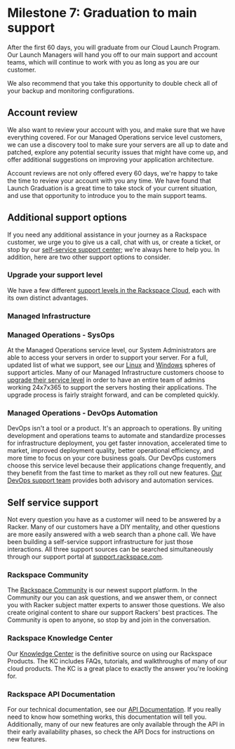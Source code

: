

# Milestone 7: Graduation to main support

After the first 60 days, you will graduate from our Cloud Launch Program. Our Launch Managers will hand you off to our main support and account teams, which will continue to work with you as long as you are our customer.

We also recommend that you take this opportunity to double check all of your backup and monitoring configurations.

## Account review

We also want to review your account with you, and make sure that we have everything covered. For our Managed Operations service level customers, we can use a discovery tool to make sure your servers are all up to date and patched, explore any potential security issues that might have come up, and offer additional suggestions on improving your application architecture.

Account reviews are not only offered every 60 days, we're happy to take the time to review your account with you any time. We have found that Launch Graduation is a great time to take stock of your current situation, and use that opportunity to introduce you to the main support teams.

## Additional support options

If you need any additional assistance in your journey as a Rackspace customer, we urge you to give us a call, chat with us, or create a ticket, or stop by our [self-service support center](http://support.rackspace.com/); we're always here to help you. In addition, here are two other support options to consider.

### Upgrade your support level

We have a few different [support levels in the Rackspace Cloud](http://www.rackspace.com/cloud/compare-service-levels), each with its own distinct advantages.

### Managed Infrastructure


### Managed Operations - SysOps

At the Managed Operations service level, our System Administrators are able to access your servers in order to support your server. For a full, updated list of what we support, see our [Linux](https://www.rackspace.com/knowledge_center/article/cloud-servers-with-managed-operations-support-for-linux) and [Windows](https://www.rackspace.com/knowledge_center/article/cloud-servers-with-managed-operations-support-for-windows) spheres of support articles. Many of our Managed Infrastructure customers choose to [upgrade their service level](https://community.rackspace.com/products/f/25/t/4891) in order to have an entire team of admins working 24x7x365 to support the servers hosting their applications. The upgrade process is fairly straight forward, and can be completed quickly. <!--For more information, listen to our podcast discussion of the benefits of upgrading the service level. -->


### Managed Operations - DevOps Automation

DevOps isn't a tool or a product. It's an approach to operations. By uniting development and operations teams to automate and standardize processes for infrastructure deployment, you get faster innovation, accelerated time to market, improved deployment quality, better operational efficiency, and more time to focus on your core business goals. Our DevOps customers choose this service level because their applications change frequently, and they benefit from the fast time to market as they roll out new features. [Our DevOps support team](http://www.rackspace.com/devops?cm_mmc=community-_-link-_-gsg-_-ab3) provides both advisory and automation services.  


## Self service support

Not every question you have as a customer will need to be answered by a Racker. Many of our customers have a DIY mentality, and other questions are more easily answered with a web search than a phone call. We have been building a self-service support infrastructure for just those interactions. All three support sources can be searched simultaneously through our support portal at [support.rackspace.com](http://support.rackspace.com/).

### Rackspace Community

The [Rackspace Community](https://community.rackspace.com/) is our newest support platform. In the Community our you can ask questions, and we answer them, or connect you with Racker subject matter experts to answer those questions. We also create original content to share our support Rackers' best practices. The Community is open to anyone, so stop by and join in the conversation.

### Rackspace Knowledge Center

Our [Knowledge Center](http://www.rackspace.com/knowledge_center/) is the definitive source on using our Rackspace Products. The KC includes FAQs, tutorials, and walkthroughs of many of our cloud products. The KC is a great place to exactly the answer you're looking for.

### Rackspace API Documentation

For our technical documentation, see our [API Documentation](http://docs.rackspace.com/). If you really need to know how something works, this documentation will tell you. Additionally, many of our new features are only available through the API in their early availability phases, so check the API Docs for instructions on new features.
